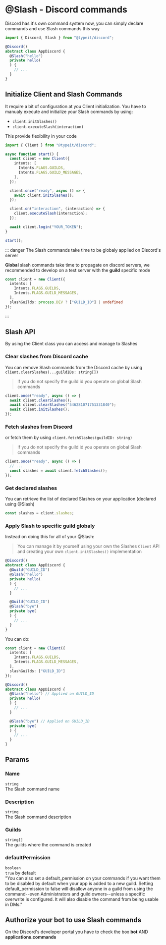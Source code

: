 # @Slash - Discord commands
Discord has it's own command system now, you can simply declare commands and use Slash commands this way

```ts
import { Discord, Slash } from "@typeit/discord";

@Discord()
abstract class AppDiscord {
  @Slash("hello")
  private hello(
  ) {
    // ...
  }
}
```

## Initialize Client and Slash Commands

It require a bit of configuration at you Client initialization.
You have to manualy execute and initialize your Slash commands by using:
- `client.initSlashes()`
- `client.executeSlash(interaction)`

This provide flexibility in your code

```ts
import { Client } from "@typeit/discord";

async function start() {
  const client = new Client({
    intents: [
      Intents.FLAGS.GUILDS,
      Intents.FLAGS.GUILD_MESSAGES,
    ],
  });

  client.once("ready", async () => {
    await client.initSlashes();
  });

  client.on("interaction", (interaction) => {
    client.executeSlash(interaction);
  });

  await client.login("YOUR_TOKEN");
}

start();
```

::: danger
The Slash commands take time to be globaly applied on Discord's server

**Global** slash commands take time to propagate on discord servers, we recommended to develop on a test server with the **guild** specific mode

```ts
const client = new Client({
  intents: [
    Intents.FLAGS.GUILDS,
    Intents.FLAGS.GUILD_MESSAGES,
  ],
  slashGuilds: process.DEV ? ["GUILD_ID"] | undefined
});
```
:::

## Slash API
By using the Client class you can access and manage to Slashes

### Clear slashes from Discord cache
You can remove Slash commands from the Discord cache by using `client.clearSlashes(...guildIDs: string[])`

> If you do not specify the guild id you operate on global Slash commands

```ts
client.once("ready", async () => {
  await client.clearSlashes();
  await client.clearSlashes("546281071751331840");
  await client.initSlashes();
});
```

### Fetch slashes from Discord
or fetch them by using `client.fetchSlashes(guildID: string)`
> If you do not specify the guild id you operate on global Slash commands

```ts
client.once("ready", async () => {
  // ...
  const slashes = await client.fetchSlashes();
});
```

### Get declared slashes
You can retrieve the list of declared Slashes on your application (declared using @Slash)
```ts
const slashes = client.slashes;
```

### Apply Slash to specific guild globaly
Instead on doing this for all of your @Slash:

> You can manage it by yourself using your own the Slashes `Client` API and creating your own `client.initSlashes()` implementation

```ts
@Discord()
abstract class AppDiscord {
  @Guild("GUILD_ID")
  @Slash("hello")
  private hello(
  ) {
    // ...
  }

  @Guild("GUILD_ID")
  @Slash("bye")
  private bye(
  ) {
    // ...
  }
}
```

You can do:

```ts
const client = new Client({
  intents: [
    Intents.FLAGS.GUILDS,
    Intents.FLAGS.GUILD_MESSAGES,
  ],
  slashGuilds: ["GUILD_ID"]
});
```
```ts
@Discord()
abstract class AppDiscord {
  @Slash("hello") // Applied on GUILD_ID
  private hello(
  ) {
    // ...
  }

  @Slash("bye") // Applied on GUILD_ID
  private bye(
  ) {
    // ...
  }
}
```

## Params

### Name
`string`  
The Slash command name

### Description
`string`  
The Slash command description

### Guilds
`string[]`   
The guilds where the command is created

### defaultPermission
`boolean`  
`true` by default     
"You can also set a default_permission on your commands if you want them to be disabled by default when your app is added to a new guild. Setting default_permission to false will disallow anyone in a guild from using the command--even Administrators and guild owners--unless a specific overwrite is configured. It will also disable the command from being usable in DMs."

## Authorize your bot to use Slash commands
On the Discord's developer portal you have to check the box **bot** AND **applications.commands**
